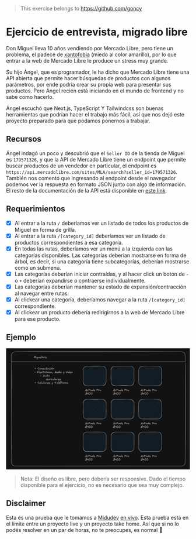 > This exercise belongs to https://github.com/goncy

# Ejercicio de entrevista, migrado libre

Don Miguel lleva 10 años vendiendo por Mercado Libre, pero tiene un problema, el padece de [xantofobia](https://www.autopista.es/planeta2030/es-xantofobia_269191_102.html#:~:text=La%20xantofobia%20se%20refiere%20al,sea%20o%20contenga%20este%20tono.) (miedo al color amarillo), por lo que entrar a la web de Mercado Libre le produce un stress muy grande.

Su hijo Ángel, que es programador, le ha dicho que Mercado Libre tiene una API abierta que permite hacer búsquedas de productos con algunos parámetros, por ende podría crear su propia web para presentar sus productos. Pero Ángel recién está iniciando en el mundo de frontend y no sabe como hacerlo.

Ángel escuchó que Next.js, TypeScript Y Tailwindcss son buenas herramientas que podrían hacer el trabajo más fácil, así que nos dejó este proyecto preparado para que podamos ponernos a trabajar.

## Recursos

Ángel indagó un poco y descubrió que el `Seller ID` de la tienda de Miguel es `179571326`, y que la API de Mercado Libre tiene un endpoint que permite buscar productos de un vendedor en particular, el endpoint es `https://api.mercadolibre.com/sites/MLA/search?seller_id=179571326`. También nos comentó que ingresando al endpoint desde el navegador podemos ver la respuesta en formato JSON junto con algo de información. El resto de la documentación de la API está disponible en [este link](https://developers.mercadolibre.com.ar/es_ar/items-y-busquedas).

## Requerimientos

- [x] Al entrar a la ruta `/` deberíamos ver un listado de todos los productos de Miguel en forma de grilla.
- [x] Al entrar a la ruta `/[category_id]` deberíamos ver un listado de productos correspondientes a esa categoría.
- [x] En todas las rutas, deberíamos ver un menú a la izquierda con las categorías disponibles. Las categorías deberían mostrarse en forma de árbol, es decir, si una categoría tiene subcategorías, deberían mostrarse como un submenú.
- [x] Las categorías deberían iniciar contraídas, y al hacer click un botón de `-` o `+` deberían expandirse o contraerse individualmente.
- [x] Las categorías deberían mantener su estado de expansión/contracción al navegar entre rutas.
- [x] Al clickear una categoría, deberíamos navegar a la ruta `/[category_id]` correspondiente.
- [x] Al clickear un producto debería redirigirnos a la web de Mercado Libre para ese producto.

## Ejemplo
[![Ejemplo](./assets/mock.png)](./assets/mock.png)
> Nota: El diseño es libre, pero debería ser responsive. Dado el tiempo disponible para el ejercicio, no es necesario que sea muy complejo.

## Disclaimer
Esta es una prueba que le tomamos a [Midudev](https://twitter.com/midudev) [en vivo](https://youtu.be/nFJ3Q1YW49M). Esta prueba está en el límite entre un proyecto live y un proyecto take home. Así que si no lo podés resolver en un par de horas, no te preocupes, es normal 🙂
